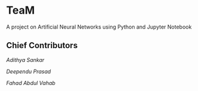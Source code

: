 # TeaM
A project on Artificial Neural Networks using Python and Jupyter Notebook
## Chief Contributors
*Adithya Sankar*

*Deependu Prasad*

*Fahad Abdul Vahab*